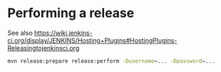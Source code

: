 
# Performing a release

See also https://wiki.jenkins-ci.org/display/JENKINS/Hosting+Plugins#HostingPlugins-Releasingtojenkinsci.org

```bash
mvn release:prepare release:perform -Dusername=... -Dpassword=...
```